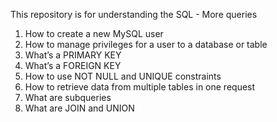 This repository is for understanding the SQL - More queries

1.	How to create a new MySQL user
2.	How to manage privileges for a user to a database or table
3.	What’s a PRIMARY KEY
4.	What’s a FOREIGN KEY
5.	How to use NOT NULL and UNIQUE constraints
6.	How to retrieve data from multiple tables in one request
7.	What are subqueries
8.	What are JOIN and UNION